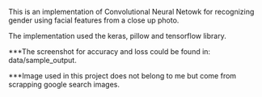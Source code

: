 This is an implementation of Convolutional Neural Netowk for recognizing gender using facial features from a close up photo.

The implementation used the keras, pillow and tensorflow library.

***The screenshot for accuracy and loss could be found in: data/sample_output.

***Image used in this project does not belong to me but come from scrapping google search images.

